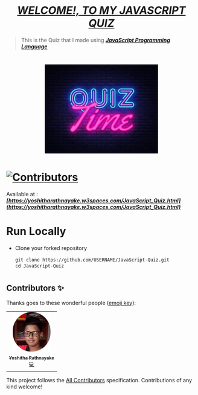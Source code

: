 # <div align="center"><a href="https://yoshitharathnayake.github.io/JavaScript-Quiz/"><b><i>WELCOME!, TO MY JAVASCRIPT QUIZ</i></b></a></div> 

> This is the Quiz that I made using <b><i>[JavaScript Programming Language](https://www.w3schools.com/js/)</i></b>

# <div align="center"><img src="images/Quiz Time.jpg" width="300px"></div>

# [![Contributors](https://img.shields.io/badge/Contributors-1-lawngreen.svg?style=flat-square)](#contributors-)

Available at :  <b><i>[https://yoshitharathnayake.w3spaces.com/JavaScript_Quiz.html](https://yoshitharathnayake.w3spaces.com/JavaScript_Quiz.html)</i></b>

#
# Run Locally

- Clone your forked repository
    
    ```
    git clone https://github.com/USERNAME/JavaScript-Quiz.git
    cd JavaScript-Quiz
    ```
     
#
## Contributors ✨

Thanks goes to these wonderful people ([emoji key](https://allcontributors.org/docs/en/emoji-key)):

<!-- ALL-CONTRIBUTORS-LIST:START - Do not remove or modify this section -->
<!-- prettier-ignore-start -->
<!-- markdownlint-disable -->
<table>
  <tr>
    <td align="center"><a href="https://yoshitharathnayake.w3spaces.com/Index.html"><img src="images/Yoshitha Rathnayake 2.png" width="100px;" alt="Yoshitha Rathnayake"/><br /><sub><b>Yoshitha Rathnayake</b></sub></a><br/><a href="https://github.com/acf-sack/sack-site/commits?author=Yoshitha-SACK" title="Code">💻</a></td>
  </tr>
</table>

<!-- markdownlint-restore -->
<!-- prettier-ignore-end -->

<!-- ALL-CONTRIBUTORS-LIST:END -->

This project follows the [All Contributors](https://github.com/all-contributors/all-contributors) specification. Contributions of any kind welcome!

